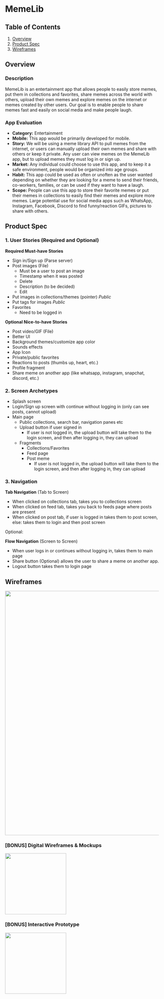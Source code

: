 # MemeLib

## Table of Contents
1. [Overview](#Overview)
1. [Product Spec](#Product-Spec)
1. [Wireframes](#Wireframes)

## Overview
### Description
MemeLib is an entertainment app that allows people to easily store memes, put them in collections and favorites, share memes across the world with others, upload their own memes and explore memes on the internet or memes created by other users. Our goal is to enable people to share memes fast and easily on social media and make people laugh.

### App Evaluation
- **Category:** Entertainment
- **Mobile:** This app would be primarily developed for mobile.
- **Story:** We will be using a meme library API to pull memes from the internet, or users can manually upload their own memes and share with others or keep it private. Any user can view memes on the MemeLib app, but to upload memes they must log in or sign up.
- **Market:** Any individual could choose to use this app, and to keep it a safe environment, people would be organized into age groups.
- **Habit:** This app could be used as often or unoften as the user wanted depending on whether they are looking for a meme to send their friends, co-workers, families, or can be used if they want to have a laugh.
- **Scope:** People can use this app to store their favorite memes or put their memes in collections to easily find their memes and explore more memes. Large potential use for social media apps such as WhatsApp, Instagram, Facebook, Discord to find funny/reaction GIFs, pictures to share with others.

## Product Spec
### 1. User Stories (Required and Optional)

**Required Must-have Stories**

* Sign in/Sign up (Parse server)
* Post images (File)
  * Must be a user to post an image
  * Timestamp when it was posted 
  * Delete
  * Description (to be decided)
  * Edit
* Put images in collections/themes (pointer) *Public*
* Put tags for images *Public*
* Favorites
  * Need to be logged in


**Optional Nice-to-have Stories**

* Post video/GIF (File)
* Better UI
* Background themes/customize app color
* Sounds effects
* App Icon
* Private/public favorites
* Reactions to posts (thumbs up, heart, etc.)
* Profile fragment
* Share meme on another app (like whatsapp, instagram, snapchat, discord, etc.)

### 2. Screen Archetypes

* Splash screen
* Login/Sign up screen with continue without logging in (only can see posts, cannot upload)
* Main page
  * Public collections, search bar, navigation panes etc
  * Upload button if user signed in
    * If user is not logged in, the upload button will take them to the login screen, and then after logging in, they can upload
  * Fragments
    * Collections/Favorites
    * Feed page
    * Post meme
       * If user is not logged in, the upload button will take them to the login screen, and then after logging in, they can upload

### 3. Navigation

**Tab Navigation** (Tab to Screen)

* When clicked on collections tab, takes you to collections screen
* When clicked on feed tab, takes you back to feeds page where posts are present
* When clicked on post tab, if user is logged in takes them to post screen, else: takes them to login and then post screen

Optional:

**Flow Navigation** (Screen to Screen)

* When user logs in or continues without logging in, takes them to main page
* Share button (Optional) allows the user to share a meme on another app.
* Logout button takes them to login page

## Wireframes
<img src="IMAGE" width=800><br>

### [BONUS] Digital Wireframes & Mockups
<img src="IMAGE" height=200>

### [BONUS] Interactive Prototype
<img src="GIF" width=200>
